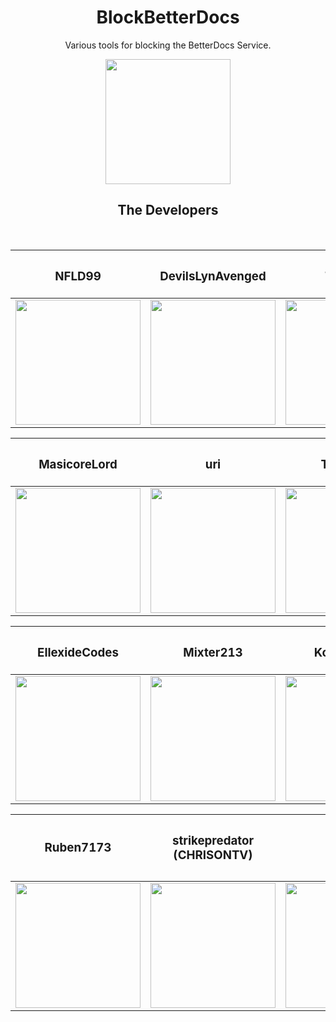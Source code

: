 <h1 align="center">BlockBetterDocs</h1>
  <p align="center" >Various tools for blocking the BetterDocs Service.<p>
  <p align="center">
    <a  href="https://github.com/anti-betterdocs/" target="_blank">
      <img src="https://nfld99.com/images/BetterDocsWarn.png" alt="" width="200px" height="200px">
    </a>
<h2 align="center">The Developers</h2></p><br>

| <h3>NFLD99</h3> | <h3>DevilsLynAvenged</h3> | <h3>Tropical</h3> | <h3>Waterin</h3> |
|:-:|:-:|:-:|:-:|
| <a href="https://github.com/NFLD99" target="_blank"> <img src="https://avatars0.githubusercontent.com/u/24623601?s=460&v=4" alt="" width="200px" height="200px"> </a> | <a href="https://github.com/DevilsLynAvenged" target="_blank"> <img src="https://avatars0.githubusercontent.com/u/30361475?s=460&v=4" alt="" width="200px" height="200px"> </a> | <a href="https://github.com/Tropix126" target="_blank"> <img src="https://avatars3.githubusercontent.com/u/42101043?s=460&v=4" alt="" width="200px" height="200px"> </a> | <a href="https://github.com/Waterin" target="_blank"> <img src="https://avatars0.githubusercontent.com/u/37584701?s=460&v=4" alt="" width="200px" height="200px"> </a> |

| <h3>MasicoreLord</h3> | <h3>uri</h3> | <h3>The-Shiz</h3> | <h3>codedotspectra</h3> |
|:-:|:-:|:-:|:-:|
| <a href="https://github.com/MasicoreLord" target="_blank"> <img src="https://avatars2.githubusercontent.com/u/11468845?s=460&v=4" alt="" width="200px" height="200px"> </a> | <a href="https://github.com/cmpdc" target="_blank"> <img src="https://avatars3.githubusercontent.com/u/364850?s=460&v=4" alt="" width="200px" height="200px"> </a> | <a href="https://github.com/The-Shiz" target="_blank"> <img src="https://avatars0.githubusercontent.com/u/47545749?s=460&v=4" alt="" width="200px" height="200px"> </a> | <a href="https://github.com/codedotspectra" target="_blank"> <img src="https://avatars2.githubusercontent.com/u/39722261?s=460&v=4" alt="" width="200px" height="200px"> </a> |

| <h3>EllexideCodes</h3> | <h3>Mixter213</h3> | <h3>KorbsEditor</h3> | <h3>AltenGD</h3> |
|:-:|:-:|:-:|:-:|
| <a href="https://github.com/EllexideCodes" target="_blank"> <img src="https://avatars0.githubusercontent.com/u/35366433?s=460&v=4" alt="" width="200px" height="200px"> </a> | <a href="https://github.com/Mixter213" target="_blank"> <img src="https://avatars2.githubusercontent.com/u/37601080?s=460&v=4" alt="" width="200px" height="200px"> </a> | <a href="https://github.com/KorbsEditor" target="_blank"> <img src="https://avatars1.githubusercontent.com/u/48152063?s=460&v=4" alt="" width="200px" height="200px"> </a> | <a href="https://github.com/AltenGD" target="_blank"> <img src="https://avatars2.githubusercontent.com/u/35349837?s=460&v=4" alt="" width="200px" height="200px"> </a> |

| <h3>Ruben7173<h3> | <h3>strikepredator (CHRISONTV)<h3> | <h3>Wasd</h3>
|:-:|:-:|:-:|
| <a href="https://github.com/Ruben7173" target="_blank"> <img src="https://avatars1.githubusercontent.com/u/10380247?s=400&v=4" alt="" width="200px" height="200px"> </a> | <a href="https://github.com/strikepredator" target="_blank"> <img src="https://avatars1.githubusercontent.com/u/37594687?s=400&v=4" alt="" width="200px" height="200px"> </a> | <a href="https://github.com/goodname69" target="_blank"> <img src="https://avatars2.githubusercontent.com/u/42450504?s=400&v=4" alt="" width="200px" height="200px"> </a> |
